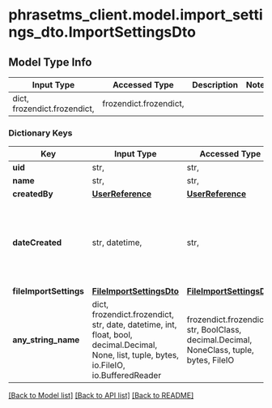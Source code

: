# phrasetms_client.model.import_settings_dto.ImportSettingsDto

## Model Type Info

| Input Type                   | Accessed Type          | Description | Notes |
| ---------------------------- | ---------------------- | ----------- | ----- |
| dict, frozendict.frozendict, | frozendict.frozendict, |             |

### Dictionary Keys

| Key                    | Input Type                                                                                                                                  | Accessed Type                                                                           | Description                                                        | Notes                                               |
| ---------------------- | ------------------------------------------------------------------------------------------------------------------------------------------- | --------------------------------------------------------------------------------------- | ------------------------------------------------------------------ | --------------------------------------------------- |
| **uid**                | str,                                                                                                                                        | str,                                                                                    |                                                                    | [optional]                                          |
| **name**               | str,                                                                                                                                        | str,                                                                                    |                                                                    | [optional]                                          |
| **createdBy**          | [**UserReference**](UserReference.md)                                                                                                       | [**UserReference**](UserReference.md)                                                   |                                                                    | [optional]                                          |
| **dateCreated**        | str, datetime,                                                                                                                              | str,                                                                                    |                                                                    | [optional] value must conform to RFC-3339 date-time |
| **fileImportSettings** | [**FileImportSettingsDto**](FileImportSettingsDto.md)                                                                                       | [**FileImportSettingsDto**](FileImportSettingsDto.md)                                   |                                                                    | [optional]                                          |
| **any_string_name**    | dict, frozendict.frozendict, str, date, datetime, int, float, bool, decimal.Decimal, None, list, tuple, bytes, io.FileIO, io.BufferedReader | frozendict.frozendict, str, BoolClass, decimal.Decimal, NoneClass, tuple, bytes, FileIO | any string name can be used but the value must be the correct type | [optional]                                          |

[[Back to Model list]](../../README.md#documentation-for-models) [[Back to API list]](../../README.md#documentation-for-api-endpoints) [[Back to README]](../../README.md)

